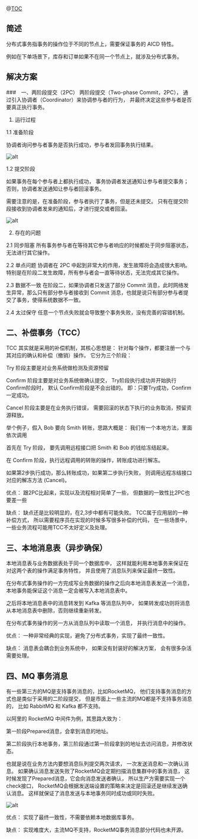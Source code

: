 @[TOC](分布式事务的四种解决方案)

## 简述
分布式事务指事务的操作位于不同的节点上，需要保证事务的 AICD 特性。

例如在下单场景下，库存和订单如果不在同一个节点上，就涉及分布式事务。

## 解决方案

###　一、两阶段提交（2PC）
两阶段提交（Two-phase Commit，2PC），
通过引入协调者（Coordinator）来协调参与者的行为，
并最终决定这些参与者是否要真正执行事务。

1. 运行过程

1.1 准备阶段

协调者询问参与者事务是否执行成功，参与者发回事务执行结果。

![alt](https://oscimg.oschina.net/oscnet/62cf113cd8c40eaafecb9fc6111beef4480.jpg)


1.2 提交阶段

如果事务在每个参与者上都执行成功，
事务协调者发送通知让参与者提交事务；
否则，协调者发送通知让参与者回滚事务。

需要注意的是，在准备阶段，参与者执行了事务，但是还未提交。
只有在提交阶段接收到协调者发来的通知后，才进行提交或者回滚。

![alt](https://oscimg.oschina.net/oscnet/6610fc7d97c9277423a9c620487e09db3f8.jpg)

2. 存在的问题

2.1 同步阻塞 所有事务参与者在等待其它参与者响应的时候都处于同步阻塞状态，无法进行其它操作。

2.2 单点问题 协调者在 2PC 中起到非常大的作用，发生故障将会造成很大影响。特别是在阶段二发生故障，所有参与者会一直等待状态，无法完成其它操作。

2.3 数据不一致 在阶段二，如果协调者只发送了部分 Commit 消息，此时网络发生异常，那么只有部分参与者接收到 Commit 消息，也就是说只有部分参与者提交了事务，使得系统数据不一致。

2.4 太过保守 任意一个节点失败就会导致整个事务失败，没有完善的容错机制。

## 二、补偿事务（TCC）

TCC 其实就是采用的补偿机制，其核心思想是：
针对每个操作，都要注册一个与其对应的确认和补偿（撤销）操作。
它分为三个阶段：

Try 阶段主要是对业务系统做检测及资源预留

Confirm 阶段主要是对业务系统做确认提交，
Try阶段执行成功并开始执行 Confirm阶段时，
默认 Confirm阶段是不会出错的。
即：只要Try成功，Confirm一定成功。

Cancel 阶段主要是在业务执行错误，
需要回滚的状态下执行的业务取消，预留资源释放。

举个例子，假入 Bob 要向 Smith 转账，思路大概是： 
我们有一个本地方法，里面依次调用

首先在 Try 阶段，
要先调用远程接口把 Smith 和 Bob 的钱给冻结起来。

在 Confirm 阶段，执行远程调用的转账的操作，转账成功进行解冻。

如果第2步执行成功，那么转账成功，如果第二步执行失败，
则调用远程冻结接口对应的解冻方法 (Cancel)。

优点： 
跟2PC比起来，实现以及流程相对简单了一些，
但数据的一致性比2PC也要差一些

缺点： 
缺点还是比较明显的，在2,3步中都有可能失败。
TCC属于应用层的一种补偿方式，
所以需要程序员在实现的时候多写很多补偿的代码，
在一些场景中，一些业务流程可能用TCC不太好定义及处理。

## 三、本地消息表（异步确保）
本地消息表与业务数据表处于同一个数据库中，
这样就能利用本地事务来保证在对这两个表的操作满足事务特性，
并且使用了消息队列来保证最终一致性。

在分布式事务操作的一方完成写业务数据的操作之后向本地消息表发送一个消息，
本地事务能保证这个消息一定会被写入本地消息表中。

之后将本地消息表中的消息转发到 Kafka 等消息队列中，
如果转发成功则将消息从本地消息表中删除，否则继续重新转发。

在分布式事务操作的另一方从消息队列中读取一个消息，
并执行消息中的操作。


优点： 
一种非常经典的实现，避免了分布式事务，实现了最终一致性。

缺点： 
消息表会耦合到业务系统中，
如果没有封装好的解决方案，
会有很多杂活需要处理。

## 四、MQ 事务消息
有一些第三方的MQ是支持事务消息的，比如RocketMQ，
他们支持事务消息的方式也是类似于采用的二阶段提交，
但是市面上一些主流的MQ都是不支持事务消息的，
比如 RabbitMQ 和 Kafka 都不支持。

以阿里的 RocketMQ 中间件为例，其思路大致为：

第一阶段Prepared消息，会拿到消息的地址。

第二阶段执行本地事务，第三阶段通过第一阶段拿到的地址去访问消息，并修改状态。

也就是说在业务方法内要想消息队列提交两次请求，
一次发送消息和一次确认消息。
如果确认消息发送失败了RocketMQ会定期扫描消息集群中的事务消息，
这时候发现了Prepared消息，它会向消息发送者确认，
所以生产方需要实现一个check接口，
RocketMQ会根据发送端设置的策略来决定是回滚还是继续发送确认消息。
这样就保证了消息发送与本地事务同时成功或同时失败。


![alt](https://oscimg.oschina.net/oscnet/a411ccaf753bdd3c91ab94fe224109044f3.jpg)

优点： 
实现了最终一致性，不需要依赖本地数据库事务。

缺点： 
实现难度大，主流MQ不支持，RocketMQ事务消息部分代码也未开源。
